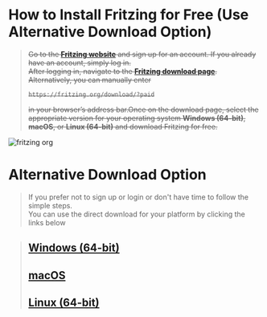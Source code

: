 # How to Install Fritzing for Free (Use Alternative Download Option)
> ~~Go to the **[Fritzing website](https://fritzing.org/)** and sign up for an account. If you already have an account, simply log in.<br />~~
> ~~After logging in, navigate to the **[Fritzing download page](https://fritzing.org/download/?paid)**. Alternatively, you can manually enter~~
>
> ~~`https://fritzing.org/download/?paid`~~
>
> ~~in your browser’s address bar.Once on the download page, select the appropriate version for your operating system **Windows (64-bit)**, **macOS**, or **Linux (64-bit)** and download Fritzing for free.<br />~~


![fritzing org](https://github.com/user-attachments/assets/3e004b71-13b9-46ed-91aa-760ec8839010)

# Alternative Download Option
>If you prefer not to sign up or login or don't have time to follow the simple steps.<br />
>You can use the direct download for your platform by clicking the links below

>## [Windows (64-bit)](https://github.com/GGgonmei/Fritzing/releases/download/fritzing-1.0.4-win64/fritzing-1.0.4-win64.msi)
>## [macOS](https://github.com/GGgonmei/Fritzing/releases/download/fritzing-1.0.4-macOS/Fritzing-1.0.4-2051.dmg)
>## [Linux (64-bit)](https://github.com/GGgonmei/Fritzing/releases/download/fritzing-1.0.4-Linux64/fritzing-1.0.4-l2051-a8c6ef7c-qt6.AppImage)

